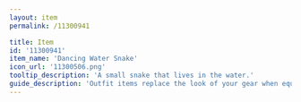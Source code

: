 ```yaml
---
layout: item
permalink: /11300941

title: Item
id: '11300941'
item_name: 'Dancing Water Snake'
icon_url: '11300506.png'
tooltip_description: 'A small snake that lives in the water.'
guide_description: 'Outfit items replace the look of your gear when equipped.'
---
```

